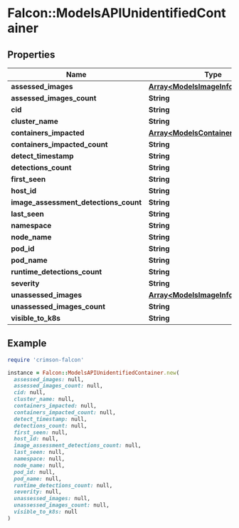 # Falcon::ModelsAPIUnidentifiedContainer

## Properties

| Name | Type | Description | Notes |
| ---- | ---- | ----------- | ----- |
| **assessed_images** | [**Array&lt;ModelsImageInformation&gt;**](ModelsImageInformation.md) |  |  |
| **assessed_images_count** | **String** |  |  |
| **cid** | **String** |  |  |
| **cluster_name** | **String** |  |  |
| **containers_impacted** | [**Array&lt;ModelsContainerInformation&gt;**](ModelsContainerInformation.md) |  |  |
| **containers_impacted_count** | **String** |  |  |
| **detect_timestamp** | **String** |  |  |
| **detections_count** | **String** |  |  |
| **first_seen** | **String** |  |  |
| **host_id** | **String** |  |  |
| **image_assessment_detections_count** | **String** |  |  |
| **last_seen** | **String** |  |  |
| **namespace** | **String** |  |  |
| **node_name** | **String** |  |  |
| **pod_id** | **String** |  |  |
| **pod_name** | **String** |  |  |
| **runtime_detections_count** | **String** |  |  |
| **severity** | **String** |  |  |
| **unassessed_images** | [**Array&lt;ModelsImageInformation&gt;**](ModelsImageInformation.md) |  |  |
| **unassessed_images_count** | **String** |  |  |
| **visible_to_k8s** | **String** |  |  |

## Example

```ruby
require 'crimson-falcon'

instance = Falcon::ModelsAPIUnidentifiedContainer.new(
  assessed_images: null,
  assessed_images_count: null,
  cid: null,
  cluster_name: null,
  containers_impacted: null,
  containers_impacted_count: null,
  detect_timestamp: null,
  detections_count: null,
  first_seen: null,
  host_id: null,
  image_assessment_detections_count: null,
  last_seen: null,
  namespace: null,
  node_name: null,
  pod_id: null,
  pod_name: null,
  runtime_detections_count: null,
  severity: null,
  unassessed_images: null,
  unassessed_images_count: null,
  visible_to_k8s: null
)
```

